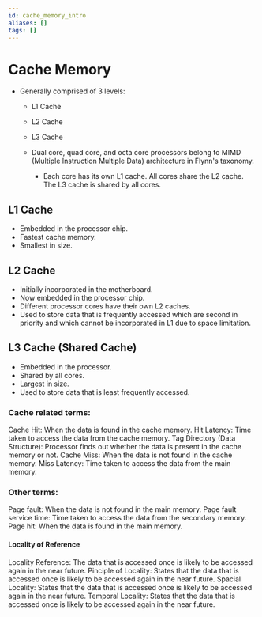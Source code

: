 ```yaml
---
id: cache_memory_intro
aliases: []
tags: []
---
```


# Cache Memory
- Generally comprised of 3 levels:
  - L1 Cache
  - L2 Cache
  - L3 Cache


  - Dual core, quad core, and octa core processors belong to MIMD (Multiple Instruction Multiple Data) architecture in Flynn's taxonomy.
    - Each core has its own L1 cache. All cores share the L2 cache. The L3 cache is shared by all cores.

## L1 Cache
- Embedded in the processor chip.
- Fastest cache memory.
- Smallest in size.

## L2 Cache
- Initially incorporated in the motherboard.
- Now embedded in the processor chip.
- Different processor cores have their own L2 caches.
- Used to store data that is frequently accessed which are second in priority and which cannot be incorporated in L1 due to space limitation.

## L3 Cache (Shared Cache)
- Embedded in the processor.
- Shared by all cores.
- Largest in size.
- Used to store data that is least frequently accessed.

### Cache related terms:
  Cache Hit: When the data is found in the cache memory.
  Hit Latency: Time taken to access the data from the cache memory.
  Tag Directory (Data Structure): Processor finds out whether the data is present in the cache memory or not.
  Cache Miss: When the data is not found in the cache memory.
  Miss Latency: Time taken to access the data from the main memory.

### Other terms:
  Page fault: When the data is not found in the main memory.
  Page fault service time: Time taken to access the data from the secondary memory.
  Page hit: When the data is found in the main memory.


#### Locality of Reference
Locality Reference: The data that is accessed once is likely to be accessed again in the near future.
Pinciple of Locality: States that the data that is accessed once is likely to be accessed again in the near future.
Spacial Locality: States that the data that is accessed once is likely to be accessed again in the near future.
Temporal Locality: States that the data that is accessed once is likely to be accessed again in the near future.
